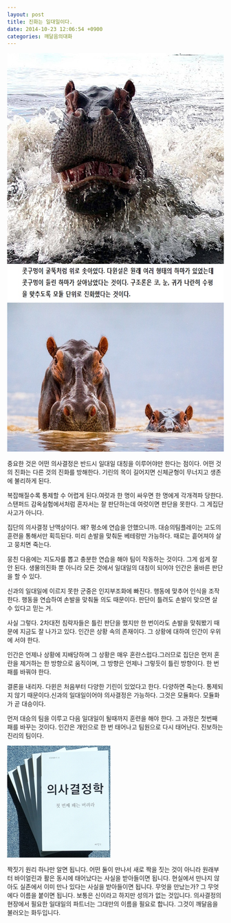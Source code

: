 ```yaml
---
layout: post
title: 진화는 일대일이다.
date: 2014-10-23 12:06:54 +0900
categories: 깨달음의대화
---
```

<img src="files/attach/images/198/129/530/981e77ddc14f9fc66f113f3900827362.jpg" alt="981e77ddc14f9fc66f113f3900827362.jpg" width="644" height="577" />

<img src="files/attach/images/198/129/530/45678.jpg" alt="45678.jpg" width="700" height="346" />

  


  




중요한 것은 어떤 의사결정은 반드시 일대일 대칭을 이루어야만 한다는 점이다. 어떤 것의 진화는 다른 것의 진화를 방해한다. 기린의 목이 길어지면 신체균형이 무너지고 생존에 불리하게 된다.

  


복잡해질수록 통제할 수 어렵게 된다.여럿과 한 명이 싸우면 한 명에게 각개격파 당한다. 스탠퍼드 감옥실험에서처럼 혼자서는 잘 판단하는데 여럿이면 판단을 못한다. 그 게집단사고가 아니다.

  


집단의 의사결정 난맥상이다. 왜? 평소에 연습을 안했으니까. 대승의팀플레이는 고도의 훈련을 통해서만 획득된다. 미리 손발을 맞춰둔 베테랑만 가능하다. 때로는 흩어져야 살고 뭉치면 죽는다.

  


뭉친 다음에는 지도자를 뽑고 충분한 연습을 해야 팀이 작동하는 것이다. 그게 쉽게 잘 안 된다. 생물의진화 뿐 아니라 모든 것에서 일대일의 대칭이 되어야 인간은 올바른 판단을 할 수 있다.

  


신과의 일대일에 이르지 못한 군중은 인지부조화에 빠진다. 행동에 맞추어 인식을 조작한다. 행동을 연습하여 손발을 맞춰둘 의도 때문이다. 판단이 틀려도 손발이 맞으면 살 수 있다고 믿는 거.

  


사실 그렇다. 2차대전 침략자들은 틀린 판단을 했지만 한 번이라도 손발을 맞춰봤기 때문에 지금도 잘 나가고 있다. 인간은 상황 속의 존재이다. 그 상황에 대하여 인간이 우위에 서야 한다.

  


인간은 언제나 상황에 지배당하며 그 상황은 매우 혼란스럽다.그러므로 집단은 먼저 혼란을 제거하는 한 방향으로 움직이며, 그 방향은 언제나 그렇듯이 틀린 방향이다. 한 번 패를 바꿔야 한다.

  


결론을 내리자. 다윈은 처음부터 다양한 기린이 있었다고 한다. 다양하면 죽는다. 통제되지 않기 때문이다.신과의 일대일이어야 의사결정은 가능하다. 그것은 모듈화다. 모듈화가 곧 대승이다. 

  


먼저 대승의 팀을 이루고 다음 일대일이 될때까지 훈련을 해야 한다. 그 과정은 첫번째 패를 바꾸는 것이다. 인간은 개인으로 한 번 태어나고 팀원으로 다시 태어난다. 진보하는 진리의 팀이다.

  





<img src="files/attach/images/198/129/530/199.JPG" alt="199.JPG" width="240" height="260" />   


  


짝짓기 원리 하나만 알면 됩니다. 어떤 둘이 만나서 새로 짝을 짓는 것이 아니라 원래부터 바이얼린과 활은 동시에 태어났다는 사실을 받아들이면 됩니다. 현실에서 만나지 않아도 실존에서 이미 만나 있다는 사실을 받아들이면 됩니다. 무엇을 만났는가? 그 무엇에다 이름을 붙이면 됩니다. 보통은 신이라고 하지만 성의가 없는 것입니다. 의사결정의 현장에서 필요한 일대일의 파트너는 그대만의 이름을 필요로 합니다. 그것이 깨달음을 불러오는 화두입니다.
